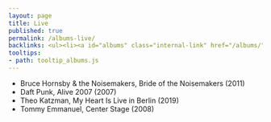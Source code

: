 ```yaml
---
layout: page
title: Live
published: true
permalink: /albums-live/
backlinks: <ul><li><a id="albums" class="internal-link" href="/albums/">Albums</a></li></ul>
tooltips: 
- path: tooltip_albums.js
---
```


* Bruce Hornsby & the Noisemakers, Bride of the Noisemakers (2011)
* Daft Punk, Alive 2007 (2007)
* Theo Katzman, My Heart Is Live in Berlin (2019)
* Tommy Emmanuel, Center Stage (2008)
